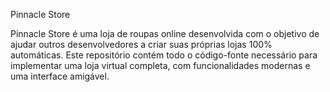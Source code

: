 Pinnacle Store

Pinnacle Store é uma loja de roupas online desenvolvida com o objetivo de ajudar outros desenvolvedores a criar suas próprias lojas 100% automáticas. Este repositório contém todo o código-fonte necessário para implementar uma loja virtual completa, com funcionalidades modernas e uma interface amigável.
